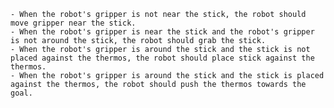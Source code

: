 
    - When the robot's gripper is not near the stick, the robot should move gripper near the stick.
    - When the robot's gripper is near the stick and the robot's gripper is not around the stick, the robot should grab the stick.
    - When the robot's gripper is around the stick and the stick is not placed against the thermos, the robot should place stick against the thermos.
    - When the robot's gripper is around the stick and the stick is placed against the thermos, the robot should push the thermos towards the goal.